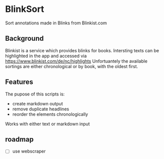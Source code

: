 # BlinkSort

Sort annotations made in Blinks from Blinkist.com

## Background
Blinkist is a service which provides blinks for books. Intersting texts can be highlighted in the app and accessed via https://www.blinkist.com/de/nc/highlights 
Unfortuantely the available sortings are either chronological or by book, with the oldest first. 

## Features
The pupose of this scripts is:
- create markdown output
- remove duplicate headlines
- reorder the elements chronologically

Works with either text or markdown input

## roadmap

- [ ] use webscraper


